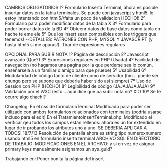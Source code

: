 CAMBIOS OBLIGATORIOS
	1º Formulario Inserta Terminal, ahora es posible insertar datos en la tabla terminales. Se puede con javascript y html5. lo estoy intentando con html5//falta un poco de validacion HECHO!!
	2º Formulario para poder modificar datos de la tabla X
	3º Formulario para poder borrar datos de la BD
	4º Obteenr datos de base datos como tabla en hache te eme ele
	5º Que los insert sean compatibles con los triggers que tenemos!
	--DETALLES: PATRONES CON PHP, MYSQL Y JAVASCRIPT (y hasta html5 si me apuras!). Tirar de expresiones regulares
	
OPCIONAL PARA SUBIR NOTA
	1º Página de descripción
	2º Javascript avanzado (Que?)
	3º Expresiones regulares en PHP (Usada)
	4º Facilidad de navegación (no hagamos una pagina por la que perderse sea lo común, enseñarsela a un familiar o amigo para que pruebe)
	5º Usabilidad
	6º Modularidad de código tanto de cliente como de servidor (hm... puede ser chungo pero se supone que deberia haber sido asi siempre)
	7º Uso de Session con PHP (HECHO)
	8º Legibilidad de código (JAJAJAJAJAJA)
	9º Validación por el W3C (esto... aqui dice que pa subir nota no? XD)
	10º Se te ocurre algo chachi?
	
	
	
	
Changelog:
	En el css de formularioTerminal
		Modificado para poder ser utilizado con ambos formularios relacionados con terminales (podría usarse incluso para el edit)
	En el TratamientoInsertTerminal.php:
		Modificado el verificar qeu todos los campos están rellenos: ahora es un for extendido en lugar de ir probando los atributos uno a uno. SE DEBERIA APLICAR A TODOS!
	18/7/13
	Resolución de pantalla ahora es string tipo numeroxnumero usando html5 en formulario inserta terminal
	ARCHIVO SQL EN DIRECTORIO DE TRABAJO: MODIFICACIONES EN EL ARCHIVO: y si en vez de asignar primary keys manualmente asignamos un sys_guid?

Trabajando en:
	Poner bonita la página del insert